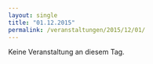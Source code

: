 ```yaml
---
layout: single
title: "01.12.2015"
permalink: /veranstaltungen/2015/12/01/
---
```


Keine Veranstaltung an diesem Tag.
